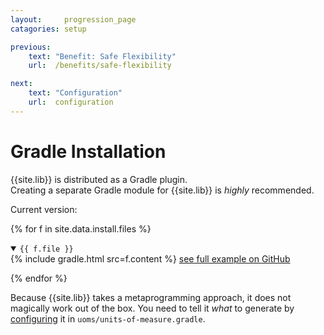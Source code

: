 ```yaml
---
layout:     progression_page
catagories: setup

previous:
    text: "Benefit: Safe Flexibility"
    url:  /benefits/safe-flexibility

next:
    text: "Configuration"
    url:  configuration
---
```

# Gradle Installation

{{site.lib}} is distributed as a Gradle plugin.  
Creating a separate Gradle module for {{site.lib}} is <em>highly</em> recommended.

Current version: <code class="libversion"></code>
<script src="{% link assets/libversion.js %}"></script>

{% for f in site.data.install.files %}
<details open>
<summary><code>{{ f.file }}</code></summary>
{% include gradle.html src=f.content %}
<a href="{{ site.data.install.github_root | append: f.file }}">see full example on GitHub</a>
<p><!-- br doesn't work for some reason --></p>
</details>
{% endfor %}

Because {{site.lib}} takes a metaprogramming approach, it does not magically work out of the box.
You need to tell it _what_ to generate by [configuring](configuration) it in `uoms/units-of-measure.gradle`.